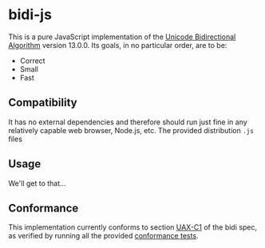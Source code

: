 # bidi-js

This is a pure JavaScript implementation of the [Unicode Bidirectional Algorithm](https://www.unicode.org/reports/tr9/) version 13.0.0. Its goals, in no particular order, are to be:

* Correct
* Small
* Fast

## Compatibility

It has no external dependencies and therefore should run just fine in any relatively capable web browser, Node.js, etc. The provided distribution `.js` files  

## Usage

We'll get to that...

## Conformance

This implementation currently conforms to section [UAX-C1](https://unicode.org/reports/tr9/#C1) of the bidi spec, as verified by running all the provided [conformance tests](https://unicode.org/reports/tr9/#Bidi_Conformance_Testing).

